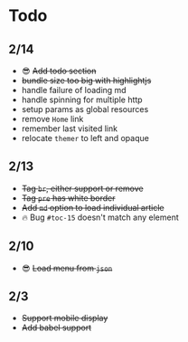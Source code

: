 # Todo

## 2/14
- :sunglasses: ~~Add todo section~~
- ~~bundle size too big with highlightjs~~
- handle failure of loading md
- handle spinning for multiple http
- setup params as global resources
- remove `Home` link
- remember last visited link
- relocate `themer` to left and opaque

## 2/13
- ~~Tag `br`, either support or remove~~
- ~~Tag `pre` has white border~~
- ~~Add `md` option to load individual article~~
- :fire: Bug `#toc-15` doesn't match any element

## 2/10
- :sunglasses: ~~Load menu from `json`~~

## 2/3
- ~~Support mobile display~~
- ~~Add babel support~~


